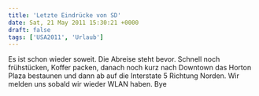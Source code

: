 ```yaml
---
title: 'Letzte Eindrücke von SD'
date: Sat, 21 May 2011 15:30:21 +0000
draft: false
tags: ['USA2011', 'Urlaub']
---
```


Es ist schon wieder soweit. Die Abreise steht bevor. Schnell noch frühstücken, Koffer packen, danach noch kurz nach Downtown das Horton Plaza bestaunen und dann ab auf die Interstate 5 Richtung Norden. Wir melden uns sobald wir wieder WLAN haben. Bye
